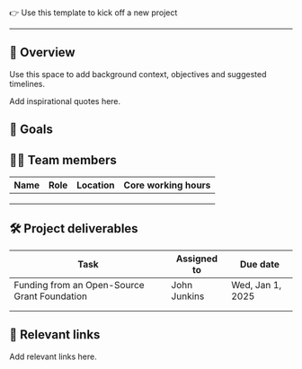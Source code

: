 👉️ Use this template to kick off a new project

---

## 💫 Overview

Use this space to add background context, objectives and suggested timelines.

Add inspirational quotes here.

  

## 🎯️ Goals

  

## 🧑‍💻 Team members

|Name|Role|Location|Core working hours|
|---|---|---|---|
|||||
|||||
|||||

## 🛠️ Project deliverables

|Task|Assigned to|Due date|
|---|---|---|
|Funding from an Open-Source Grant Foundation|John Junkins|Wed, Jan 1, 2025|
||||
||||

## 🔗 Relevant links

Add relevant links here.



